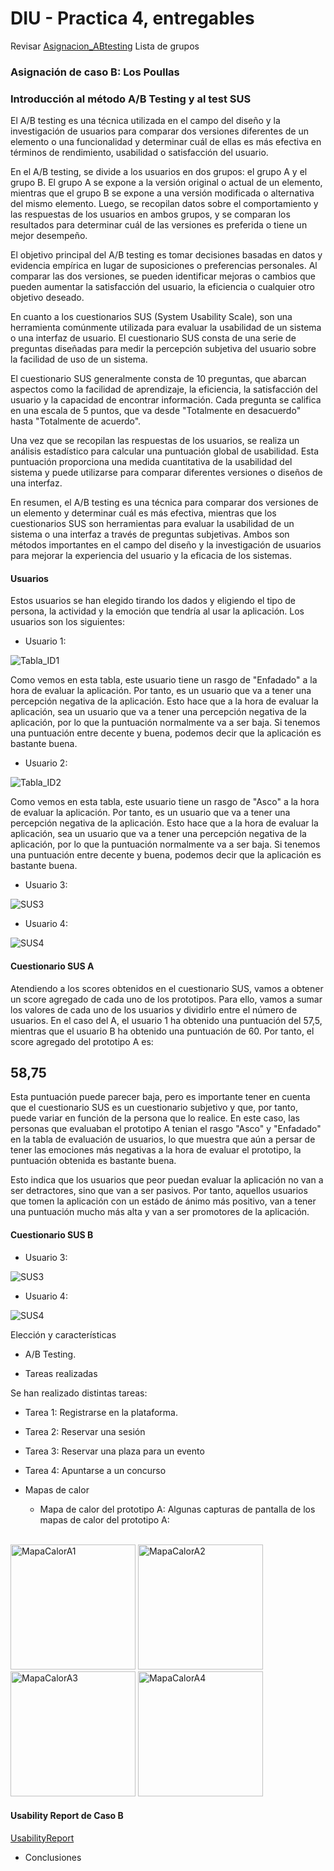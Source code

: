 # DIU - Practica 4, entregables



Revisar [Asignacion_ABtesting](https://github.com/mgea/DIU/blob/master/P4/Asignacion_ABtesting.pdf)
Lista de grupos 

### Asignación de caso B: Los Poullas


### Introducción al método A/B Testing y al test SUS
El A/B testing es una técnica utilizada en el campo del diseño y la investigación de usuarios para comparar dos versiones diferentes de un elemento o una funcionalidad y determinar cuál de ellas es más efectiva en términos de rendimiento, usabilidad o satisfacción del usuario.

En el A/B testing, se divide a los usuarios en dos grupos: el grupo A y el grupo B. El grupo A se expone a la versión original o actual de un elemento, mientras que el grupo B se expone a una versión modificada o alternativa del mismo elemento. Luego, se recopilan datos sobre el comportamiento y las respuestas de los usuarios en ambos grupos, y se comparan los resultados para determinar cuál de las versiones es preferida o tiene un mejor desempeño.

El objetivo principal del A/B testing es tomar decisiones basadas en datos y evidencia empírica en lugar de suposiciones o preferencias personales. Al comparar las dos versiones, se pueden identificar mejoras o cambios que pueden aumentar la satisfacción del usuario, la eficiencia o cualquier otro objetivo deseado.

En cuanto a los cuestionarios SUS (System Usability Scale), son una herramienta comúnmente utilizada para evaluar la usabilidad de un sistema o una interfaz de usuario. El cuestionario SUS consta de una serie de preguntas diseñadas para medir la percepción subjetiva del usuario sobre la facilidad de uso de un sistema.

El cuestionario SUS generalmente consta de 10 preguntas, que abarcan aspectos como la facilidad de aprendizaje, la eficiencia, la satisfacción del usuario y la capacidad de encontrar información. Cada pregunta se califica en una escala de 5 puntos, que va desde "Totalmente en desacuerdo" hasta "Totalmente de acuerdo".

Una vez que se recopilan las respuestas de los usuarios, se realiza un análisis estadístico para calcular una puntuación global de usabilidad. Esta puntuación proporciona una medida cuantitativa de la usabilidad del sistema y puede utilizarse para comparar diferentes versiones o diseños de una interfaz.

En resumen, el A/B testing es una técnica para comparar dos versiones de un elemento y determinar cuál es más efectiva, mientras que los cuestionarios SUS son herramientas para evaluar la usabilidad de un sistema o una interfaz a través de preguntas subjetivas. Ambos son métodos importantes en el campo del diseño y la investigación de usuarios para mejorar la experiencia del usuario y la eficacia de los sistemas.

#### Usuarios
  Estos usuarios se han elegido tirando los dados y eligiendo el tipo de persona, la actividad y la emoción que tendría al usar la aplicación. Los usuarios son los siguientes:
  * Usuario 1:

![Tabla_ID1](https://github.com/FranRIvas-UGR/DIU/blob/master/P4/Tabla_ID1.png)

Como vemos en esta tabla, este usuario tiene un rasgo de "Enfadado" a la hora de evaluar la aplicación. Por tanto, es un usuario que va a tener una percepción negativa de la aplicación.
Esto hace que a la hora de evaluar la aplicación, sea un usuario que va a tener una percepción negativa de la aplicación, por lo que la puntuación normalmente va a ser baja. Si tenemos una puntuación entre decente y buena, podemos decir que la aplicación es bastante buena.

  * Usuario 2:

![Tabla_ID2](https://github.com/FranRIvas-UGR/DIU/blob/master/P4/Tabla_ID2.png)

Como vemos en esta tabla, este usuario tiene un rasgo de "Asco" a la hora de evaluar la aplicación. Por tanto, es un usuario que va a tener una percepción negativa de la aplicación. Esto hace que a la hora de evaluar la aplicación, sea un usuario que va a tener una percepción negativa de la aplicación, por lo que la puntuación normalmente va a ser baja. Si tenemos una puntuación entre decente y buena, podemos decir que la aplicación es bastante buena.

  * Usuario 3:

![SUS3](https://github.com/FranRIvas-UGR/DIU/blob/master/P4/SUS-3.png)

  * Usuario 4:

![SUS4](https://github.com/FranRIvas-UGR/DIU/blob/master/P4/SUS-4.png)

#### Cuestionario SUS A

Atendiendo a los scores obtenidos en el cuestionario SUS, vamos a obtener un score agregado de cada uno de los prototipos. Para ello, vamos a sumar los valores de cada uno de los usuarios y dividirlo entre el número de usuarios. En el caso del A, el usuario 1 ha obtenido una puntuación del 57,5, mientras que el usuario B ha obtenido una puntuación de 60. Por tanto, el score agregado del prototipo A es:

## 58,75 

Esta puntuación puede parecer baja, pero es importante tener en cuenta que el cuestionario SUS es un cuestionario subjetivo y que, por tanto, puede variar en función de la persona que lo realice. En este caso, las personas que evaluaban el prototipo A tenian el rasgo "Asco" y "Enfadado" en la tabla de evaluación de usuarios, lo que muestra que aún a persar de tener las emociones más negativas a la hora de evaluar el prototipo, la puntuación obtenida es bastante buena. 

Esto indica que los usuarios que peor puedan evaluar la aplicación no van a ser detractores, sino que van a ser pasivos. Por tanto, aquellos usuarios que tomen la aplicación con un estádo de ánimo más positivo, van a tener una puntuación mucho más alta y van a ser promotores de la aplicación.

#### Cuestionario SUS B
* Usuario 3:

![SUS3](https://github.com/FranRIvas-UGR/DIU/blob/master/P4/SUS-3.png)

* Usuario 4:

![SUS4](https://github.com/FranRIvas-UGR/DIU/blob/master/P4/SUS-4.png)


Elección y características

* A/B Testing.


* Tareas realizadas 

Se han realizado distintas tareas:
   * Tarea 1: Registrarse en la plataforma.
   * Tarea 2: Reservar una sesión
   * Tarea 3: Reservar una plaza para un evento
   * Tarea 4: Apuntarse a un concurso

* Mapas de calor
    * Mapa de calor del prototipo A:
    Algunas capturas de pantalla de los mapas de calor del prototipo A:
<br>
<div>
    <img src="https://github.com/FranRIvas-UGR/DIU/blob/master/P4/capturas/MapaCalorA1.png" alt="MapaCalorA1" width="200"/>
    <img src="https://github.com/FranRIvas-UGR/DIU/blob/master/P4/capturas/MapaCalorA2.png" alt="MapaCalorA2" width="200"/>
    <img src="https://github.com/FranRIvas-UGR/DIU/blob/master/P4/capturas/MapaCalorA3.png" alt="MapaCalorA3" width="200"/>
    <img src="https://github.com/FranRIvas-UGR/DIU/blob/master/P4/capturas/MapaCalorA4.png" alt="MapaCalorA4" width="200"/>
</div>

#### Usability Report de Caso B
[UsabilityReport](P4_UsabReport_EGO_doneby_DIU2_Real_Betis.md)


* Conclusiones

